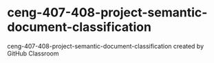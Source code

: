# ceng-407-408-project-semantic-document-classification
ceng-407-408-project-semantic-document-classification created by GitHub Classroom

